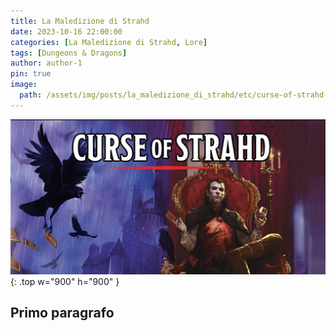 ```yaml
---
title: La Maledizione di Strahd
date: 2023-10-16 22:00:00
categories: [La Maledizione di Strahd, Lore]
tags: [Dungeons & Dragons]
author: author-1
pin: true
image:
  path: /assets/img/posts/la_maledizione_di_strahd/etc/curse-of-strahd-header.jpg
---
```


![Desktop View](/assets/img/posts/la_maledizione_di_strahd/etc/curse-of-strahd-header.jpg){: .top w="900" h="900" }

## Primo paragrafo